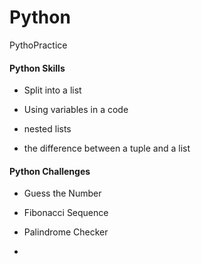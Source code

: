 # Python
PythoPractice

#### Python Skills
- Split into a list

- Using variables in a code

- nested lists

- the difference between a tuple and a list

#### Python Challenges

- Guess the Number

- Fibonacci Sequence

- Palindrome Checker

- 
